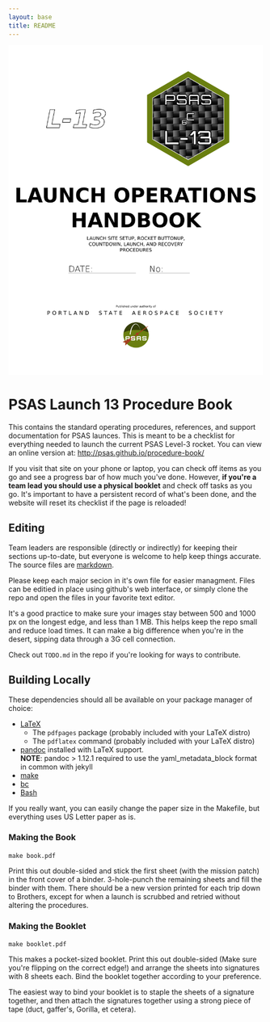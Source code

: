 ```yaml
---
layout: base
title: README
---
```

![cover](format/procedurebook_cover.png)

# PSAS Launch 13 Procedure Book
This contains the standard operating procedures, references, and support documentation for PSAS launces.
This is meant to be a checklist for everything needed to launch the current PSAS Level-3 rocket.
You can view an online version at:
<http://psas.github.io/procedure-book/>

If you visit that site on your phone or laptop, 
you can check off items as you go and see a progress bar of how much you've done.
However, __if you're a team lead you should use a physical booklet__ and check off tasks as you go.
It's important to have a persistent record of what's been done, 
and the website will reset its checklist if the page is reloaded!

## Editing
Team leaders are responsible (directly or indirectly) for keeping their sections up-to-date,
but everyone is welcome to help keep things accurate.
The source files are [markdown](http://daringfireball.net/projects/markdown/syntax). 

Please keep each major secion in it's own file for easier managment. 
Files can be editied in place using github's web interface, 
or simply clone the repo and open the files in your favorite text editor.

It's a good practice to make sure your images stay 
between 500 and 1000 px on the longest edge, and less than 1 MB.
This helps keep the repo small and reduce load times.
It can make a big difference when you're in the desert, sipping data through a 3G cell connection.

Check out `TODO.md` in the repo if you're looking for ways to contribute.

## Building Locally
These dependencies should all be available on your package manager of choice: 

- [LaTeX](https://tug.org/texlive/)
    - The `pdfpages` package (probably included with your LaTeX distro)
    - The `pdflatex` command (probably included with your LaTeX distro)
- [pandoc](https://pandoc.org/) installed with LaTeX support.  
	**NOTE**: pandoc > 1.12.1 required to use the yaml_metadata_block format in common with jekyll
- [make](https://www.gnu.org/software/make/)
- [bc](https://www.gnu.org/software/bc/)
- [Bash](https://www.gnu.org/software/bash/)

If you really want, you can easily change the paper size in the Makefile, but everything uses US Letter paper as is.

### Making the Book
`make book.pdf`

Print this out double-sided and stick the first sheet (with the mission patch) in the front cover of a binder.
3-hole-punch the remaining sheets and fill the binder with them.
There should be a new version printed for each trip down to Brothers, 
except for when a launch is scrubbed and retried without altering the procedures.

### Making the Booklet
`make booklet.pdf` 

This makes a pocket-sized booklet.
Print this out double-sided (Make sure you're flipping on the correct edge!) 
and arrange the sheets into signatures with 8 sheets each.
Bind the booklet together according to your preference.

The easiest way to bind your booklet is to staple the sheets of a signature together,
and then attach the signatures together using a strong piece of tape (duct, gaffer's, Gorilla, et cetera).
